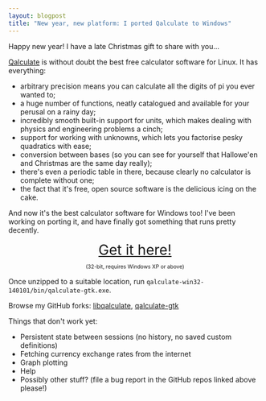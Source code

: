 ```yaml
---
layout: blogpost
title: "New year, new platform: I ported Qalculate to Windows"
---
```


Happy new year! I have a late Christmas gift to share with you...

[Qalculate](http://qalculate.sourceforge.net) is without doubt the best free calculator software for Linux. It has everything:

* arbitrary precision means you can calculate all the digits of pi you ever wanted to;
* a huge number of functions, neatly catalogued and available for your perusal on a rainy day;
* incredibly smooth built-in support for units, which makes dealing with physics and engineering problems a cinch;
* support for working with unknowns, which lets you factorise pesky quadratics with ease;
* conversion between bases (so you can see for yourself that Hallowe'en and Christmas are the same day really);
* there's even a periodic table in there, because clearly no calculator is complete without one;
* the fact that it's free, open source software is the delicious icing on the cake.

And now it's the best calculator software for Windows too! I've been working on porting it, and have finally got something that runs pretty decently.

<div style="text-align: center; font-size: 200%;">
<a href="/dump/qalculate-win32-140101.zip">
Get it here!</a>
</div>
<p style="font-size: 75%; text-align: center;">(32-bit, requires Windows XP or above)</p>

Once unzipped to a suitable location, run `qalculate-win32-140101/bin/qalculate-gtk.exe`.

Browse my GitHub forks: [libqalculate](http://github.com/chengsun/libqalculate), [qalculate-gtk](http://github.com/chengsun/qalculate-gtk)

Things that don't work yet:

* Persistent state between sessions (no history, no saved custom definitions)
* Fetching currency exchange rates from the internet
* Graph plotting
* Help
* Possibly other stuff? (file a bug report in the GitHub repos linked above please!)

